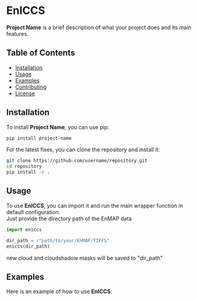 # EnICCS

**Project Name** is a brief description of what your project does and its main features.

## Table of Contents

- [Installation](#installation)
- [Usage](#usage)
- [Examples](#examples)
- [Contributing](#contributing)
- [License](#license)

## Installation

To install **Project Name**, you can use pip:

```bash
pip install project-name
```

For the latest fixes, you can clone the repository and install it:
```bash
git clone https://github.com/username/repository.git
cd repository
pip install -e .
```

## Usage
To use **EnICCS**, you can import it and run the main wrapper function in default configuration.  
Just provide the directory path of the EnMAP data

```python
import eniccs

dir_path = r"path/to/your/EnMAP/TIFFS"
eniccs(dir_path)
```
new cloud and cloudshadow masks will be saved to "dir_path"

## Examples
Here is an example of how to use **EnICCS**:

```python



